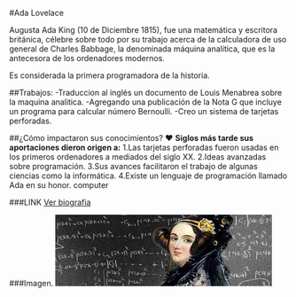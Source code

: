#Ada Lovelace

Augusta Ada King (10 de Diciembre 1815), fue una matemática y escritora británica, célebre sobre todo por su trabajo acerca de la calculadora de uso general de Charles Babbage, la denominada máquina analítica, que es la antecesora de los ordenadores modernos.

Es considerada la primera programadora de la historia.

##Trabajos: 
-Traduccion al inglés un documento de Louis Menabrea sobre la maquina analitica. 
-Agregando una publicación de la Nota G que incluye un programa para calcular número Bernoulli. 
-Creo un sistema de tarjetas perforadas.


##¿Cómo impactaron sus conocimientos? :heart: 
**Siglos más tarde sus aportaciones dieron origen a:**
1.Las tarjetas perforadas fueron usadas en los primeros ordenadores a mediados del siglo XX. 
2.Ideas avanzadas sobre programación. 
3.Sus avances facilitaron el trabajo de algunas ciencias como la informática. 
4.Existe un lenguaje de programación llamado Ada en su honor. computer

###LINK
[Ver biografia](https://www.youtube.com/watch?v=bYCDVwyuVt4)

###Imagen. 
![alt text](https://github.com/angelesrey/superheroinas/blob/main/adaL.jpg "Ada Lovelace fondo con formulas matematicas")
